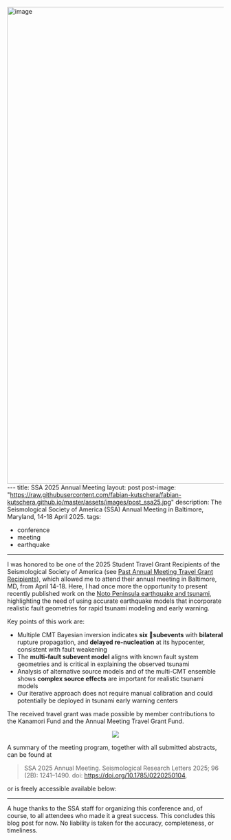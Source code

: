 <img width="1110" alt="image" src="https://github.com/user-attachments/assets/0b18fcea-fdcb-4787-a373-6e2e23f74c4c" />---
title: SSA 2025 Annual Meeting
layout: post
post-image: "https://raw.githubusercontent.com/fabian-kutschera/fabian-kutschera.github.io/master/assets/images/post_ssa25.jpg"
description: The Seismological Society of America (SSA) Annual Meeting in Baltimore, Maryland, 14-18 April 2025.
tags:
  - conference
  - meeting
  - earthquake
---

I was honored to be one of the 2025 Student Travel Grant Recipients of the Seismological Society of America (see [
Past Annual Meeting Travel Grant Recipients](https://www.seismosoc.org/awards/travel-grant-types/past-annual-meeting-travel-grant-recipients)), which allowed me to attend their annual meeting in Baltimore, MD, from April 14-18. Here, I had once more the opportunity to present recently published work on the [Noto Peninsula earthquake and tsunami](https://doi.org/10.1029/2024GL109790), highlighting the need of using accurate earthquake models that incorporate realistic fault geometries for rapid tsunami modeling and early warning.

Key points of this work are:
- Multiple CMT Bayesian inversion indicates **six subevents** with **bilateral** rupture propagation, and **delayed re-nucleation** at its hypocenter, consistent with fault weakening
- The **multi-fault subevent model** aligns with known fault system geometries and is critical in explaining the observed tsunami
- Analysis of alternative source models and of the multi-CMT ensemble shows **complex source effects** are important for realistic tsunami models
- Our iterative approach does not require manual calibration and could potentially be deployed in tsunami early warning centers

The received travel grant was made possible by member contributions to the Kanamori Fund and the Annual Meeting Travel Grant Fund.

<p align="center">
  <img src="https://raw.githubusercontent.com/fabian-kutschera/fabian-kutschera.github.io/master/assets/images/post_ssa25_group.jpg" />
</p>

A summary of the meeting program, together with all submitted abstracts, can be found at

> SSA 2025 Annual Meeting. Seismological Research Letters 2025; 96 (2B): 1241–1490. doi: https://doi.org/10.1785/0220250104,

or is freely accessible available below:

<div class="centered">
    <object class="pdf" 
      data="https://meetings.seismosoc.org/wp-content/uploads/2025/03/SSA-Program-2025-Rev-H.pdf"
      width="1400"
      height="1000">
    </object>
</div>

---

A huge thanks to the SSA staff for organizing this conference and, of course, to all attendees who made it a great success. This concludes this blog post for now. No liability is taken for the accuracy, completeness, or timeliness.
